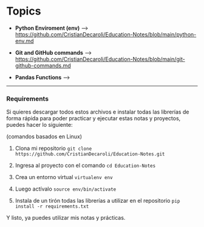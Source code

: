 # Topics

- **Python Enviroment (env)** --> https://github.com/CristianDecaroli/Education-Notes/blob/main/python-env.md

- **Git and GitHub commands** --> https://github.com/CristianDecaroli/Education-Notes/blob/main/git-github-commands.md

- **Pandas Functions** -->

---



### **Requirements**

Si quieres descargar todos estos archivos e instalar todas las librerías de forma rápida para poder practicar y ejecutar estas notas y proyectos, puedes hacer lo siguiente:

(comandos basados en Linux)

1. Clona mi repositorio `git clone https://github.com/CristianDecaroli/Education-Notes.git`

2. Ingresa al proyecto con el comando `cd Education-Notes`

3. Crea un entorno virtual `virtualenv env` 

4. Luego actívalo `source env/bin/activate`

3. Instala de un tirón todas las librerías a utilizar en el repositorio `pip install -r requirements.txt`

Y listo, ya puedes utilizar mis notas y prácticas.